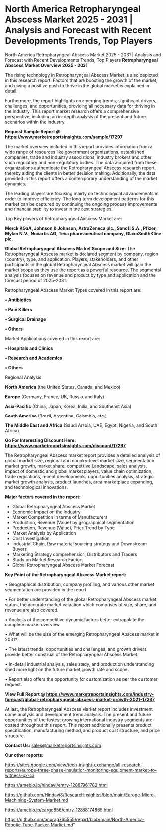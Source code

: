 # North America Retropharyngeal Abscess Market 2025 - 2031 | Analysis and Forecast with Recent Developments Trends, Top Players
 North America Retropharyngeal Abscess Market 2025 - 2031 | Analysis and Forecast with Recent Developments Trends, Top Players
<Strong> Retropharyngeal Abscess Market Overview 2025 - 2031</strong>

The rising technology in Retropharyngeal Abscess Market is also depicted in this research report. Factors that are boosting the growth of the market, and giving a positive push to thrive in the global market is explained in detail.

Furthermore, the report highlights on emerging trends, significant drivers, challenges, and opportunities, providing all necessary data for thriving in the industry. This report market research offers a comprehensive perspective, including an in-depth analysis of the present and future scenarios within the industry.

<strong>Request Sample Report @ <a href=https://www.marketreportsinsights.com/sample/17297>https://www.marketreportsinsights.com/sample/17297</a></strong>

The market overview included in this report provides information from a wide range of resources like government organizations, established companies, trade and industry associations, industry brokers and other such regulatory and non-regulatory bodies. The data acquired from these organizations authenticate the Retropharyngeal Abscess research report, thereby aiding the clients in better decision making. Additionally, the data provided in this report offers a contemporary understanding of the market dynamics.

The leading players are focusing mainly on technological advancements in order to improve efficiency. The long-term development patterns for this market can be captured by continuing the ongoing process improvements and financial stability to invest in the best strategies.

Top Key players of Retropharyngeal Abscess Market are:

<strong>Merck KGaA, Johnson & Johnson, AstraZeneca plc., Sanofi S.A., Pfizer, Mylan N.V., Novartis AG, Teva pharmaceutical company, GlaxoSmithKline plc.</strong>

<strong><b>Global Retropharyngeal Abscess Market Scope and Size:</b></strong>
The Retropharyngeal Abscess market is declared segment by company, region (country), type, and application. Players, stakeholders, and other participants in the global Retropharyngeal Abscess market will gain the market scope as they use the report as a powerful resource. The segmental analysis focuses on revenue and product by type and application and the forecast period of 2025-2031.

Retropharyngeal Abscess Market Types covered in this report are:

<strong>• Antibiotics

• Pain Killers

• Surgical Drainage

• Others</strong>

Market Applications covered in this report are:

<strong>• Hospitals and Clinics

• Research and Academics

• Others</strong> 

Regional Analysis

<strong>North America</strong> (the United States, Canada, and Mexico)

<strong>Europe</strong> (Germany, France, UK, Russia, and Italy)

<strong>Asia-Pacific</strong> (China, Japan, Korea, India, and Southeast Asia)

<strong>South America</strong> (Brazil, Argentina, Colombia, etc.)

<strong>The Middle East and Africa</strong> (Saudi Arabia, UAE, Egypt, Nigeria, and South Africa)

<strong>Go For Interesting Discount Here: <a href=https://www.marketreportsinsights.com/discount/17297>https://www.marketreportsinsights.com/discount/17297</a></strong>

The Retropharyngeal Abscess market report provides a detailed analysis of global market size, regional and country-level market size, segmentation market growth, market share, competitive Landscape, sales analysis, impact of domestic and global market players, value chain optimization, trade regulations, recent developments, opportunities analysis, strategic market growth analysis, product launches, area marketplace expanding, and technological innovations.

<strong><b>Major factors covered in the report:</b></strong>
<ul>
  <li>Global Retropharyngeal Abscess Market </li>
  <li>Economic Impact on the Industry</li>
  <li>Market Competition in terms of Manufacturers</li>
  <li>Production, Revenue (Value) by geographical segmentation</li>
  <li>Production, Revenue (Value), Price Trend by Type</li>
  <li>Market Analysis by Application</li>
  <li>Cost Investigation</li>
  <li>Industrial Chain, Raw material sourcing strategy and Downstream Buyers</li>
  <li>Marketing Strategy comprehension, Distributors and Traders</li>
  <li>Study on Market Research Factors</li>
  <li>Global Retropharyngeal Abscess Market Forecast</li>
</ul>

<strong><b>Key Point of the Retropharyngeal Abscess Market report:</b></strong>

• Geographical distribution, company profiling, and various other market segmentation are provided in the report.

• For better understanding of the global Retropharyngeal Abscess market status, the accurate market valuation which comprises of size, share, and revenue are also covered.

• Analysis of the competitive dynamic factors better extrapolate the complete market overview

• What will be the size of the emerging Retropharyngeal Abscess market in 2031?

• The latest trends, opportunities and challenges, and growth drivers provide better construal of the Retropharyngeal Abscess Market.

• In-detail industrial analysis, sales study, and production understanding shed more light on the future market growth rate and scope.

• Report also offers the opportunity for customization as per the customer request.

<strong><b>View Full Report @ <a href=https://www.marketreportsinsights.com/industry-forecast/global-retropharyngeal-abscess-market-growth-2021-17297>https://www.marketreportsinsights.com/industry-forecast/global-retropharyngeal-abscess-market-growth-2021-17297</a></b></strong>


At last, the Retropharyngeal Abscess Market report includes investment come analysis and development trend analysis. The present and future opportunities of the fastest growing international industry segments are coated throughout this report. This report additionally presents product specification, manufacturing method, and product cost structure, and price structure.

<strong>Contact Us:</strong>
sales@marketreportsinsights.com

<strong>Our other reports:</strong>

<a href=https://sites.google.com/view/tech-insight-exchange/all-research-reports/europe-three-phase-insulation-monitoring-equipment-market-to-witness-xx-ca>https://sites.google.com/view/tech-insight-exchange/all-research-reports/europe-three-phase-insulation-monitoring-equipment-market-to-witness-xx-ca</a>

<a href=https://ameblo.jp/hindavi/entry-12887961782.html>https://ameblo.jp/hindavi/entry-12887961782.html</a>

<a href=https://github.com/Hindavi8/Researchinsightss/blob/main/Europe-Micro-Machining-System-Market.md>https://github.com/Hindavi8/Researchinsightss/blob/main/Europe-Micro-Machining-System-Market.md</a>

<a href=https://ameblo.jp/cargo656/entry-12888174865.html>https://ameblo.jp/cargo656/entry-12888174865.html</a>

<a href=https://github.com/anurag765555/report/blob/main/North-America-Robotic-Tube-Packer-Market.md>https://github.com/anurag765555/report/blob/main/North-America-Robotic-Tube-Packer-Market.md</a>"
